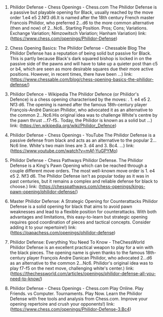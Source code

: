 ---
---
1. Philidor Defense - Chess Openings - Chess.com
The Philidor Defense is a passive but playable opening for Black, usually reached by the move order 1.e4 e5 2.Nf3 d6.It is named after the 18th century French master Francois Philidor, who preferred 2...d6 to the more common alternative (then and now) of 2...Nc6.. Starting Position. Pros; Cons; Variations. Exchange Variation; Nimzowitsch Variation; Hanham Variation)
link: (https://www.chess.com/openings/Philidor-Defense)


2. Chess Opening Basics: The Philidor Defense - Chessable Blog
The Philidor Defense has a reputation of being solid but passive for Black. This is partly because Black's dark squared bishop is locked in on the passive side of the pawns and will have to take up a quieter post than c5 or b4, which are seen as more desirable squares due their more active positions. However, in recent times, there have been ...)
link: (https://www.chessable.com/blog/chess-opening-basics-the-philidor-defense/)


3. Philidor Defence - Wikipedia
The Philidor Defence (or Philidor's Defence) is a chess opening characterised by the moves: . 1. e4 e5 2. Nf3 d6. The opening is named after the famous 18th-century player François-André Danican Philidor, who advocated it as an alternative to the common 2...Nc6.His original idea was to challenge White's centre by the pawn thrust ...f7-f5.. Today, the Philidor is known as a solid but ...)
link: (https://en.wikipedia.org/wiki/Philidor_Defence)


4. Philidor Defense - Chess Openings - YouTube
The Philidor Defense is a passive defense from black and acts as an alternative to the popular 2... Nc6 line. White's two main lines are 3. d4 and 3. Bc4. ...)
link: (https://www.youtube.com/watch?v=mAf-YuGPYMo)


5. Philidor Defense - Chess Pathways
Philidor Defense. The Philidor Defense is a King's Pawn Opening which can be reached through a couple different move orders. The most well-known move order is 1. e4 e5 2. Nf3 d6. The Philidor Defense isn't as popular today as it was in past centuries, but it remains a complex and reliable defense for black to choose.)
link: (https://chesspathways.com/chess-openings/kings-pawn-opening/philidor-defense/)


6. Master Philidor Defense: A Strategic Opening for Counterattacks
Philidor Defense is a solid opening for black that aims to avoid pawn weaknesses and lead to a flexible position for counterattacks. With both advantages and limitations, this easy-to-learn but strategic opening requires good coordination of pieces and tactical concepts. Consider adding it to your repertoire!)
link: (https://papachess.com/openings/philidor-defense)


7. Philidor Defense: Everything You Need To Know - TheChessWorld
Philidor Defense is an excellent practical weapon to play for a win with the black pieces. The opening name is given thanks to the famous 18th-century player François Andre Danican Philidor, who advocated 2…d6 as an alternative to the common 2…Nc6. Philidor's original idea was to play f7-f5 on the next move, challenging white's center.)
link: (https://thechessworld.com/articles/openings/philidor-defense-all-you-need-to-know/)


8. Philidor Defense - Chess Openings - Chess.com
Play Online. Play Friends. vs Computer. Tournaments. Play Now. Learn the Philidor Defense with free tools and analysis from Chess.com. Improve your opening repertoire and crush your opponents!)
link: (https://www.chess.com/openings/Philidor-Defense-3.Bc4)


